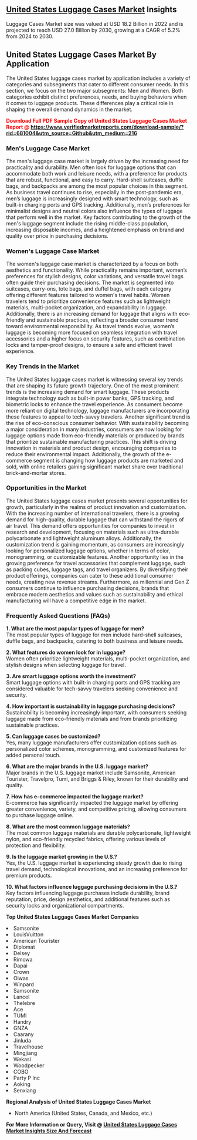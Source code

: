 <h2><a href="https://www.verifiedmarketreports.com/download-sample/?rid=681004&amp;utm_source=Github&amp;utm_medium=216" target="_blank">United States Luggage Cases Market</a> Insights</h2><p>Luggage Cases Market size was valued at USD 18.2 Billion in 2022 and is projected to reach USD 27.0 Billion by 2030, growing at a CAGR of 5.2% from 2024 to 2030.</p><p><h2>United States Luggage Cases Market By Application</h2><p>The United States luggage cases market by application includes a variety of categories and subsegments that cater to different consumer needs. In this section, we focus on the two major subsegments: Men and Women. Both categories exhibit distinct preferences, needs, and buying behaviors when it comes to luggage products. These differences play a critical role in shaping the overall demand dynamics in the market. <strong><p><span class=""><span style="color: #ff0000;"><strong>Download Full PDF Sample Copy of United States Luggage Cases Market Report</strong> @ </span><a href="https://www.verifiedmarketreports.com/download-sample/?rid=681004&amp;utm_source=Github&amp;utm_medium=216" target="_blank">https://www.verifiedmarketreports.com/download-sample/?rid=681004&amp;utm_source=Github&amp;utm_medium=216</a></span></p></strong></p><h3>Men's Luggage Case Market</h3><p>The men's luggage case market is largely driven by the increasing need for practicality and durability. Men often look for luggage options that can accommodate both work and leisure needs, with a preference for products that are robust, functional, and easy to carry. Hard-shell suitcases, duffle bags, and backpacks are among the most popular choices in this segment. As business travel continues to rise, especially in the post-pandemic era, men’s luggage is increasingly designed with smart technology, such as built-in charging ports and GPS tracking. Additionally, men’s preferences for minimalist designs and neutral colors also influence the types of luggage that perform well in the market. Key factors contributing to the growth of the men's luggage segment include the rising middle-class population, increasing disposable incomes, and a heightened emphasis on brand and quality over price in purchasing decisions.</p><h3>Women's Luggage Case Market</h3><p>The women's luggage case market is characterized by a focus on both aesthetics and functionality. While practicality remains important, women’s preferences for stylish designs, color variations, and versatile travel bags often guide their purchasing decisions. The market is segmented into suitcases, carry-ons, tote bags, and duffel bags, with each category offering different features tailored to women's travel habits. Women travelers tend to prioritize convenience features such as lightweight materials, multi-pocket organization, and expandability in luggage. Additionally, there is an increasing demand for luggage that aligns with eco-friendly and sustainable practices, reflecting a broader consumer trend toward environmental responsibility. As travel trends evolve, women’s luggage is becoming more focused on seamless integration with travel accessories and a higher focus on security features, such as combination locks and tamper-proof designs, to ensure a safe and efficient travel experience.</p><h3>Key Trends in the Market</h3><p>The United States luggage cases market is witnessing several key trends that are shaping its future growth trajectory. One of the most prominent trends is the increasing demand for smart luggage. These products integrate technology such as built-in power banks, GPS tracking, and biometric locks to enhance the travel experience. As consumers become more reliant on digital technology, luggage manufacturers are incorporating these features to appeal to tech-savvy travelers. Another significant trend is the rise of eco-conscious consumer behavior. With sustainability becoming a major consideration in many industries, consumers are now looking for luggage options made from eco-friendly materials or produced by brands that prioritize sustainable manufacturing practices. This shift is driving innovation in materials and product design, encouraging companies to reduce their environmental impact. Additionally, the growth of the e-commerce segment is changing how luggage products are marketed and sold, with online retailers gaining significant market share over traditional brick-and-mortar stores.</p><h3>Opportunities in the Market</h3><p>The United States luggage cases market presents several opportunities for growth, particularly in the realms of product innovation and customization. With the increasing number of international travelers, there is a growing demand for high-quality, durable luggage that can withstand the rigors of air travel. This demand offers opportunities for companies to invest in research and development, focusing on materials such as ultra-durable polycarbonate and lightweight aluminum alloys. Additionally, the customization trend is gaining momentum, as consumers are increasingly looking for personalized luggage options, whether in terms of color, monogramming, or customizable features. Another opportunity lies in the growing preference for travel accessories that complement luggage, such as packing cubes, luggage tags, and travel organizers. By diversifying their product offerings, companies can cater to these additional consumer needs, creating new revenue streams. Furthermore, as millennial and Gen Z consumers continue to influence purchasing decisions, brands that embrace modern aesthetics and values such as sustainability and ethical manufacturing will have a competitive edge in the market.</p><h3>Frequently Asked Questions (FAQs)</h3><p><strong>1. What are the most popular types of luggage for men?</strong><br>The most popular types of luggage for men include hard-shell suitcases, duffle bags, and backpacks, catering to both business and leisure needs.</p><p><strong>2. What features do women look for in luggage?</strong><br>Women often prioritize lightweight materials, multi-pocket organization, and stylish designs when selecting luggage for travel.</p><p><strong>3. Are smart luggage options worth the investment?</strong><br>Smart luggage options with built-in charging ports and GPS tracking are considered valuable for tech-savvy travelers seeking convenience and security.</p><p><strong>4. How important is sustainability in luggage purchasing decisions?</strong><br>Sustainability is becoming increasingly important, with consumers seeking luggage made from eco-friendly materials and from brands prioritizing sustainable practices.</p><p><strong>5. Can luggage cases be customized?</strong><br>Yes, many luggage manufacturers offer customization options such as personalized color schemes, monogramming, and customized features for added personal touch.</p><p><strong>6. What are the major brands in the U.S. luggage market?</strong><br>Major brands in the U.S. luggage market include Samsonite, American Tourister, Travelpro, Tumi, and Briggs & Riley, known for their durability and quality.</p><p><strong>7. How has e-commerce impacted the luggage market?</strong><br>E-commerce has significantly impacted the luggage market by offering greater convenience, variety, and competitive pricing, allowing consumers to purchase luggage online.</p><p><strong>8. What are the most common luggage materials?</strong><br>The most common luggage materials are durable polycarbonate, lightweight nylon, and eco-friendly recycled fabrics, offering various levels of protection and flexibility.</p><p><strong>9. Is the luggage market growing in the U.S.?</strong><br>Yes, the U.S. luggage market is experiencing steady growth due to rising travel demand, technological innovations, and an increasing preference for premium products.</p><p><strong>10. What factors influence luggage purchasing decisions in the U.S.?</strong><br>Key factors influencing luggage purchases include durability, brand reputation, price, design aesthetics, and additional features such as security locks and organizational compartments.</p></p><p><strong>Top United States Luggage Cases Market Companies</strong></p><div data-test-id=""><p><li>Samsonite</li><li> LouisVuitton</li><li> American Tourister</li><li> Diplomat</li><li> Delsey</li><li> Rimowa</li><li> Dapai</li><li> Crown</li><li> Oiwas</li><li> Winpard</li><li> Samsonite</li><li> Lancel</li><li> Thelebre</li><li> Ace</li><li> TUMI</li><li> Handry</li><li> GNZA</li><li> Caarany</li><li> Jinluda</li><li> Travelhouse</li><li> Mingjiang</li><li> Wekasi</li><li> Woodpecker</li><li> COBO</li><li> Party P Inc</li><li> Aoking</li><li> Senxiang</li></p><div><strong>Regional Analysis of&nbsp;United States Luggage Cases Market</strong></div><ul><li dir="ltr"><p dir="ltr">North America&nbsp;(United States, Canada, and Mexico, etc.)</p></li></ul><p><strong>For More Information or Query, Visit @&nbsp;</strong><strong><a href="https://www.verifiedmarketreports.com/product/luggage-cases-market/?utm_source=Github&amp;utm_medium=216" target="_blank">United States Luggage Cases Market Insights Size And Forecast</a></strong></p></div>
